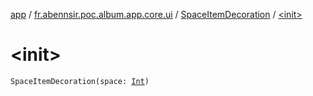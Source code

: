 [app](../../index.md) / [fr.abennsir.poc.album.app.core.ui](../index.md) / [SpaceItemDecoration](index.md) / [&lt;init&gt;](./-init-.md)

# &lt;init&gt;

`SpaceItemDecoration(space: `[`Int`](https://kotlinlang.org/api/latest/jvm/stdlib/kotlin/-int/index.html)`)`